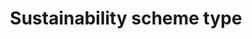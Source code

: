 ---
title: 'Sustainability scheme type'
field: 'is.identifier.schemeType'
slug: 'global-sustainability-scheme-type'
description: 'The approach that best characterizes the sustainability scheme covered by the resource'
comment: 'select from control list'
required: False
vocabulary: 'vocabulary.txt'
module: 'Scope'
cluster: 'Global'
policy: 'Controlled value. Multi select from control list.'
---